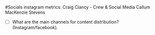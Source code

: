 #Socials
instagram metrics:
Craig Clancy - Crew & Social Media 
Callum MacKenzie Stevens

- [ ] What are the main channels for content distribution? (Instagram/facebook).

